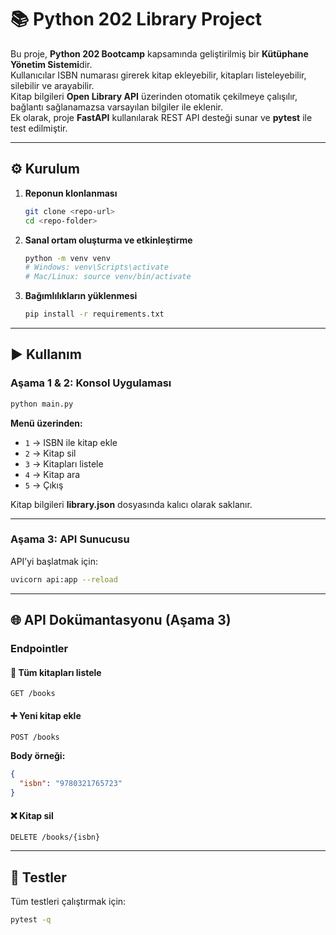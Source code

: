 # 📚 Python 202 Library Project

Bu proje, **Python 202 Bootcamp** kapsamında geliştirilmiş bir **Kütüphane Yönetim Sistemi**dir.  
Kullanıcılar ISBN numarası girerek kitap ekleyebilir, kitapları listeleyebilir, silebilir ve arayabilir.  
Kitap bilgileri **Open Library API** üzerinden otomatik çekilmeye çalışılır, bağlantı sağlanamazsa varsayılan bilgiler ile eklenir.  
Ek olarak, proje **FastAPI** kullanılarak REST API desteği sunar ve **pytest** ile test edilmiştir.

---

## ⚙️ Kurulum

1. **Reponun klonlanması**  
   ```bash
   git clone <repo-url>
   cd <repo-folder>
   ```

2. **Sanal ortam oluşturma ve etkinleştirme**  
   ```bash
   python -m venv venv
   # Windows: venv\Scripts\activate
   # Mac/Linux: source venv/bin/activate
   ```

3. **Bağımlılıkların yüklenmesi**  
   ```bash
   pip install -r requirements.txt
   ```

---

## ▶️ Kullanım

### Aşama 1 & 2: Konsol Uygulaması
```bash
python main.py
```

**Menü üzerinden:**
- `1` → ISBN ile kitap ekle  
- `2` → Kitap sil  
- `3` → Kitapları listele  
- `4` → Kitap ara  
- `5` → Çıkış  

Kitap bilgileri **library.json** dosyasında kalıcı olarak saklanır.

---

### Aşama 3: API Sunucusu

API’yi başlatmak için:
```bash
uvicorn api:app --reload
```
---

## 🌐 API Dokümantasyonu (Aşama 3)

### Endpointler

#### 📖 Tüm kitapları listele
```
GET /books
```

#### ➕ Yeni kitap ekle
```
POST /books
```
**Body örneği:**
```json
{
  "isbn": "9780321765723"
}
```

#### ❌ Kitap sil
```
DELETE /books/{isbn}
```

---

## 🧪 Testler

Tüm testleri çalıştırmak için:
```bash
pytest -q
```
